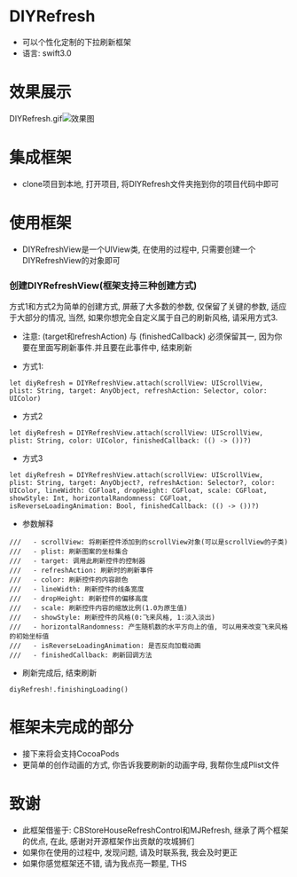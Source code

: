 # DIYRefresh
- 可以个性化定制的下拉刷新框架
- 语言: swift3.0

# 效果展示
DIYRefresh.gif![效果图](https://github.com/huangjinlei/DIYRefresh/blob/master/DIYRefreshDemo/DIYRefresh.gif)
# 集成框架
- clone项目到本地, 打开项目, 将DIYRefresh文件夹拖到你的项目代码中即可

# 使用框架
- DIYRefreshView是一个UIView类, 在使用的过程中, 只需要创建一个DIYRefreshView的对象即可
### 创建DIYRefreshView(框架支持三种创建方式)
方式1和方式2为简单的创建方式, 屏蔽了大多数的参数, 仅保留了关键的参数, 适应于大部分的情况, 当然, 如果你想完全自定义属于自己的刷新风格, 请采用方式3.

- 注意: (target和refreshAction) 与 (finishedCallback) 必须保留其一, 因为你要在里面写刷新事件.并且要在此事件中, 结束刷新

- 方式1: 
```
let diyRefresh = DIYRefreshView.attach(scrollView: UIScrollView, plist: String, target: AnyObject, refreshAction: Selector, color: UIColor)
```
- 方式2
```
let diyRefresh = DIYRefreshView.attach(scrollView: UIScrollView, plist: String, color: UIColor, finishedCallback: (() -> ())?)
```
- 方式3
```
let diyRefresh = DIYRefreshView.attach(scrollView: UIScrollView, plist: String, target: AnyObject?, refreshAction: Selector?, color: UIColor, lineWidth: CGFloat, dropHeight: CGFloat, scale: CGFloat, showStyle: Int, horizontalRandomness: CGFloat, isReverseLoadingAnimation: Bool, finishedCallback: (() -> ())?)
```
- 参数解释
```
///   - scrollView: 将刷新控件添加到的scrollView对象(可以是scrollView的子类)
///   - plist: 刷新图案的坐标集合
///   - target: 调用此刷新控件的控制器
///   - refreshAction: 刷新时的刷新事件
///   - color: 刷新控件的内容颜色
///   - lineWidth: 刷新控件的线条宽度
///   - dropHeight: 刷新控件的偏移高度
///   - scale: 刷新控件内容的缩放比例(1.0为原生值)
///   - showStyle: 刷新控件的风格(0:飞来风格, 1:淡入淡出)
///   - horizontalRandomness: 产生随机数的水平方向上的值, 可以用来改变飞来风格的初始坐标值
///   - isReverseLoadingAnimation: 是否反向加载动画
///   - finishedCallback: 刷新回调方法
```

- 刷新完成后, 结束刷新
```
diyRefresh!.finishingLoading()
```

# 框架未完成的部分
- 接下来将会支持CocoaPods
- 更简单的创作动画的方式, 你告诉我要刷新的动画字母, 我帮你生成Plist文件

# 致谢
- 此框架借鉴于: CBStoreHouseRefreshControl和MJRefresh, 继承了两个框架的优点, 在此, 感谢对开源框架作出贡献的攻城狮们
- 如果你在使用的过程中, 发现问题, 请及时联系我, 我会及时更正
- 如果你感觉框架还不错, 请为我点亮一颗星, THS
